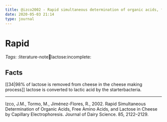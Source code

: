 ```yaml
---
title: @izco2002 - Rapid simultaneous determination of organic acids, free amino acids, and lactose in cheese by capillary electrophoresis 
date: 2020-05-03 21:14
type: journal
---
```


# Rapid

*Tags*: :literature-note:cheese:lactose:incomplete:

## Facts

[[34|98% of lactose is removed from cheese in the cheese making process]]
lactose is converted to lactic acid by the starterbacteria.

----

Izco, J.M., Tormo, M., Jiménez-Flores, R., 2002. Rapid Simultaneous Determination of Organic Acids, Free Amino Acids, and Lactose in Cheese by Capillary Electrophoresis. Journal of Dairy Science. 85, 2122–2129.


